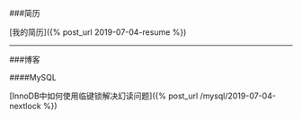 ---
---

###简历

[我的简历]({% post_url 2019-07-04-resume %})
***

###博客

####MySQL

[InnoDB中如何使用临键锁解决幻读问题]({% post_url /mysql/2019-07-04-nextlock %})